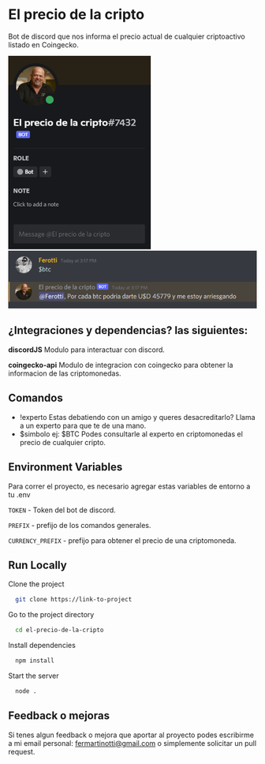 
# El precio de la cripto

Bot de discord que nos informa el precio actual de cualquier 
criptoactivo listado en Coingecko.

![bot screenshot](https://github.com/fermartinotti/el-precio-de-la-cripto/blob/main/assets/bot.png)
![bot_example](https://github.com/fermartinotti/el-precio-de-la-cripto/blob/main/assets/interaccion.PNG)

  ## ¿Integraciones y dependencias? las siguientes:
**discordJS** Modulo para interactuar con discord.

**coingecko-api** Modulo de integracion con coingecko para obtener la informacion de las criptomonedas.
## Comandos

- !experto
Estas debatiendo con un amigo y queres desacreditarlo? 
Llama a un experto para que te de una mano.
- $simbolo ej: $BTC
Podes consultarle al experto en criptomonedas el precio de cualquier cripto. 

  
## Environment Variables

Para correr el proyecto, es necesario agregar estas variables de entorno a tu .env

`TOKEN` - Token del bot de discord.

`PREFIX` - prefijo de los comandos generales.
 
`CURRENCY_PREFIX` - prefijo para obtener el precio de una criptomoneda.

  
## Run Locally

Clone the project

```bash
  git clone https://link-to-project
```

Go to the project directory

```bash
  cd el-precio-de-la-cripto
```

Install dependencies

```bash
  npm install
```

Start the server

```bash
  node .
```
  
## Feedback o mejoras

Si tenes algun feedback o mejora que aportar al proyecto podes escribirme a mi email personal: fermartinotti@gmail.com o simplemente solicitar un pull request.

  

